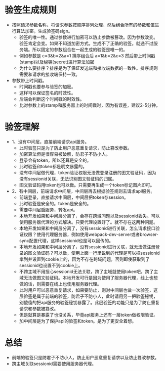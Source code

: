 # 验签生成规则
* 按照请求参数名称，将请求参数按顺序排列处理，然后组合所有的参数和值进行算法加密。生成验签码sign。
    - 验签的唯一性。通过参数进行加密可以防止参数被篡改。因为参数改变。验签肯定会变。如果不知道加密方式。生成不了正确的验签。就通不过服务端。所以固定的参数组合在一起生成的验签是唯一的。
    - 例如参数是 c=3&b=2&a=1 排序组合后 a=1&b=2&c=3 然后带上时间戳(stamp)以及秘钥(secret)进行算法加密
    - 为什么要排序？排序是为了保证发送端和接收端数据的一致性。排序规则需要和请求的接收端保持一致。
* 参数带上时间戳。
    - 时间戳也要参与验签的加密。
    - 这样可以保证签名的时效性。
    - 后端会判断这个时间戳的时效性。
    - 比对参数上的stamp和服务器上的时间戳时，因为有误差，建议2-5分钟。

# 验签理解
* 1、没有中间层，直接前端请求api服务。
    - 此时验签只是为了防止用户恶意重复请求，防止篡改参数。
    - 加密算法但是很容易被破解，防君子不防小人。
    - 登录会有token，所以还算是安全的。
    - 此时验签和token都是明文暴露的。
    - 没有中间层做代理，token验证权限无法做登录注册的图文验证码，因为没有sessionid关联，无法识别图文验证码的归属。
    - 图文验证码用token也可以做。只需要再生成一个token标记图片即可。
* 2、有中间层，前端请求中间层，中间层再去根据验签规则去请求api服务。
    - 前端登录，直接请求中间层，中间层把token存session。
    - 此时验签是安全的。token是安全的。
    - 需要中间层启服务，转发api。
    - 本地开发如果和中间层分离了，会存在跨域问题以及sessionid丢失。可以使用服务器代理的方式解决。只要代理设置好了。就不存在这两种问题。
    - 本地开发如果和中间层分离了，没有sessionid进行关联，怎么请求接口验证权限？使用代理服务器，例如使用webpack-dev-server或者browser-sync配置代理，这样sessionid也是可以回传的。
    - 本地开发如果和中间层分离了，没有sessionid进行关联，就无法做注册登录的图文验证码？可以做，使用上面一行里说到的代理是可以把sessionid拿到并设置到cookie上的，因为不存在跨域问题，否则即使获取到了sessionid也设置不到cookie上。
    - 不跨主域不用担心sessionid无法关联，跨了主域就使用token吧，跨了主域无法做图文验证码。本地开发可行是因为使用了服务器代理，线上也想做的话，则需要在线上也使用服务器代理。
    - 此时用户可以恶意重复请求，如果要防止，则对中间层也做一次验签，这层验签是属于前端的验签，防君子不防小人，此时请用另一把验签秘钥，别傻傻的把api服务的验签秘钥暴露了。此层验签的功能只是为了防止重复请求和参数被篡改。
    - 但是就算是暴露了也没关系，毕竟api服务上还有一层token做权限验证。
    - 加中间层是为了保护api的验签和token。是为了更安全着想。

# 总结
* 前端的验签只是防君子不防小人，防止用户恶意重复请求以及防止篡改参数。
* 跨主域关联sessionid需要使用服务器代理。
